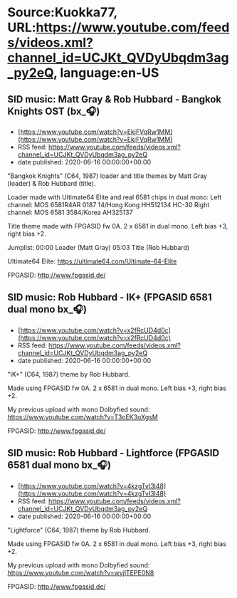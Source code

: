 # Source:Kuokka77, URL:https://www.youtube.com/feeds/videos.xml?channel_id=UCJKt_QVDyUbqdm3ag_py2eQ, language:en-US

## SID music: Matt Gray & Rob Hubbard - Bangkok Knights OST (bx_🎧)
 - [https://www.youtube.com/watch?v=EkjFVqRw1MM](https://www.youtube.com/watch?v=EkjFVqRw1MM)
 - RSS feed: https://www.youtube.com/feeds/videos.xml?channel_id=UCJKt_QVDyUbqdm3ag_py2eQ
 - date published: 2020-06-16 00:00:00+00:00

"Bangkok Knights" (C64, 1987) loader and title themes by Matt Gray (loader) & Rob Hubbard (title).

Loader made with Ultimate64 Elite and real 6581 chips in dual mono:
Left channel: MOS 6581R4AR 0187 14/Hong Kong HH512134 HC-30
Right channel: MOS 6581 3584/Korea AH325137

Title theme made with FPGASID fw 0A. 2 x 6581 in dual mono. Left bias +3, right bias +2.

Jumplist:
00:00 Loader (Matt Gray)
05:03 Title (Rob Hubbard)

Ultimate64 Elite:
https://ultimate64.com/Ultimate-64-Elite

FPGASID:
http://www.fpgasid.de/

## SID music: Rob Hubbard - IK+ (FPGASID 6581 dual mono bx_🎧)
 - [https://www.youtube.com/watch?v=x2fRcUD4d0c](https://www.youtube.com/watch?v=x2fRcUD4d0c)
 - RSS feed: https://www.youtube.com/feeds/videos.xml?channel_id=UCJKt_QVDyUbqdm3ag_py2eQ
 - date published: 2020-06-16 00:00:00+00:00

"IK+" (C64, 1987) theme by Rob Hubbard.

Made using FPGASID fw 0A. 2 x 6581 in dual mono. Left bias +3, right bias +2.

My previous upload with mono Dolbyfied sound:
https://www.youtube.com/watch?v=T3oEK3oXgsM

FPGASID:
http://www.fpgasid.de/

## SID music: Rob Hubbard - Lightforce (FPGASID 6581 dual mono bx_🎧)
 - [https://www.youtube.com/watch?v=4kzgTvI3l48](https://www.youtube.com/watch?v=4kzgTvI3l48)
 - RSS feed: https://www.youtube.com/feeds/videos.xml?channel_id=UCJKt_QVDyUbqdm3ag_py2eQ
 - date published: 2020-06-16 00:00:00+00:00

"Lightforce" (C64, 1987) theme by Rob Hubbard.

Made using FPGASID fw 0A. 2 x 6581 in dual mono. Left bias +3, right bias +2.

My previous upload with mono Dolbyfied sound:
https://www.youtube.com/watch?v=wyjlTEPE0N8

FPGASID:
http://www.fpgasid.de/

